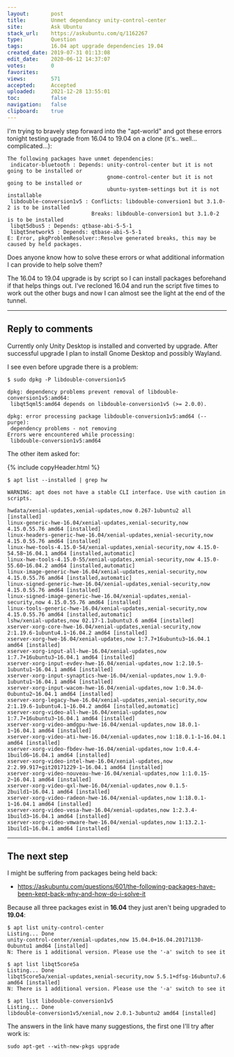 ```yaml
---
layout:       post
title:        Unmet dependancy unity-control-center
site:         Ask Ubuntu
stack_url:    https://askubuntu.com/q/1162267
type:         Question
tags:         16.04 apt upgrade dependencies 19.04
created_date: 2019-07-31 01:13:08
edit_date:    2020-06-12 14:37:07
votes:        0
favorites:    
views:        571
accepted:     Accepted
uploaded:     2021-12-28 13:55:01
toc:          false
navigation:   false
clipboard:    true
---
```


I'm trying to bravely step forward into the "apt-world" and got these errors tonight testing upgrade from 16.04 to 19.04 on a clone (it's.. well... complicated...):

``` 
The following packages have unmet dependencies:
 indicator-bluetooth : Depends: unity-control-center but it is not going to be installed or
                                gnome-control-center but it is not going to be installed or
                                ubuntu-system-settings but it is not installable
 libdouble-conversion1v5 : Conflicts: libdouble-conversion1 but 3.1.0-2 is to be installed
                           Breaks: libdouble-conversion1 but 3.1.0-2 is to be installed
 libqt5dbus5 : Depends: qtbase-abi-5-5-1
 libqt5network5 : Depends: qtbase-abi-5-5-1
E: Error, pkgProblemResolver::Resolve generated breaks, this may be caused by held packages.

```

Does anyone know how to solve these errors or what additional information I can provide to help solve them?

The 16.04 to 19.04 upgrade is by script so I can install packages beforehand if that helps things out. I've recloned 16.04 and run the script five times to work out the other bugs and now I can almost see the light at the end of the tunnel.


----------

## Reply to comments

Currently only Unity Desktop is installed and converted by upgrade. After successful upgrade I plan to install Gnome Desktop and possibly Wayland.

I see even before upgrade there is a problem:

``` 
$ sudo dpkg -P libdouble-conversion1v5

dpkg: dependency problems prevent removal of libdouble-conversion1v5:amd64:
 libqt5qml5:amd64 depends on libdouble-conversion1v5 (>= 2.0.0).

dpkg: error processing package libdouble-conversion1v5:amd64 (--purge):
 dependency problems - not removing
Errors were encountered while processing:
 libdouble-conversion1v5:amd64

```

The other item asked for:

{% include copyHeader.html %}
``` 
$ apt list --installed | grep hw

WARNING: apt does not have a stable CLI interface. Use with caution in scripts.

hwdata/xenial-updates,xenial-updates,now 0.267-1ubuntu2 all [installed]
linux-generic-hwe-16.04/xenial-updates,xenial-security,now 4.15.0.55.76 amd64 [installed]
linux-headers-generic-hwe-16.04/xenial-updates,xenial-security,now 4.15.0.55.76 amd64 [installed]
linux-hwe-tools-4.15.0-54/xenial-updates,xenial-security,now 4.15.0-54.58~16.04.1 amd64 [installed,automatic]
linux-hwe-tools-4.15.0-55/xenial-updates,xenial-security,now 4.15.0-55.60~16.04.2 amd64 [installed,automatic]
linux-image-generic-hwe-16.04/xenial-updates,xenial-security,now 4.15.0.55.76 amd64 [installed,automatic]
linux-signed-generic-hwe-16.04/xenial-updates,xenial-security,now 4.15.0.55.76 amd64 [installed]
linux-signed-image-generic-hwe-16.04/xenial-updates,xenial-security,now 4.15.0.55.76 amd64 [installed]
linux-tools-generic-hwe-16.04/xenial-updates,xenial-security,now 4.15.0.55.76 amd64 [installed,automatic]
lshw/xenial-updates,now 02.17-1.1ubuntu3.6 amd64 [installed]
xserver-xorg-core-hwe-16.04/xenial-updates,xenial-security,now 2:1.19.6-1ubuntu4.1~16.04.2 amd64 [installed]
xserver-xorg-hwe-16.04/xenial-updates,now 1:7.7+16ubuntu3~16.04.1 amd64 [installed]
xserver-xorg-input-all-hwe-16.04/xenial-updates,now 1:7.7+16ubuntu3~16.04.1 amd64 [installed]
xserver-xorg-input-evdev-hwe-16.04/xenial-updates,now 1:2.10.5-1ubuntu1~16.04.1 amd64 [installed]
xserver-xorg-input-synaptics-hwe-16.04/xenial-updates,now 1.9.0-1ubuntu1~16.04.1 amd64 [installed]
xserver-xorg-input-wacom-hwe-16.04/xenial-updates,now 1:0.34.0-0ubuntu2~16.04.1 amd64 [installed]
xserver-xorg-legacy-hwe-16.04/xenial-updates,xenial-security,now 2:1.19.6-1ubuntu4.1~16.04.2 amd64 [installed,automatic]
xserver-xorg-video-all-hwe-16.04/xenial-updates,now 1:7.7+16ubuntu3~16.04.1 amd64 [installed]
xserver-xorg-video-amdgpu-hwe-16.04/xenial-updates,now 18.0.1-1~16.04.1 amd64 [installed]
xserver-xorg-video-ati-hwe-16.04/xenial-updates,now 1:18.0.1-1~16.04.1 amd64 [installed]
xserver-xorg-video-fbdev-hwe-16.04/xenial-updates,now 1:0.4.4-1build6~16.04.1 amd64 [installed]
xserver-xorg-video-intel-hwe-16.04/xenial-updates,now 2:2.99.917+git20171229-1~16.04.1 amd64 [installed]
xserver-xorg-video-nouveau-hwe-16.04/xenial-updates,now 1:1.0.15-2~16.04.1 amd64 [installed]
xserver-xorg-video-qxl-hwe-16.04/xenial-updates,now 0.1.5-2build1~16.04.1 amd64 [installed]
xserver-xorg-video-radeon-hwe-16.04/xenial-updates,now 1:18.0.1-1~16.04.1 amd64 [installed]
xserver-xorg-video-vesa-hwe-16.04/xenial-updates,now 1:2.3.4-1build3~16.04.1 amd64 [installed]
xserver-xorg-video-vmware-hwe-16.04/xenial-updates,now 1:13.2.1-1build1~16.04.1 amd64 [installed]

```


----------

## The next step

I might be suffering from packages being held back:

- https://askubuntu.com/questions/601/the-following-packages-have-been-kept-back-why-and-how-do-i-solve-it

Because all three packages exist in **16.04** they just aren't being upgraded to **19.04**:

``` 
$ apt list unity-control-center
Listing... Done
unity-control-center/xenial-updates,now 15.04.0+16.04.20171130-0ubuntu1 amd64 [installed]
N: There is 1 additional version. Please use the '-a' switch to see it

$ apt list libqt5core5a
Listing... Done
libqt5core5a/xenial-updates,xenial-security,now 5.5.1+dfsg-16ubuntu7.6 amd64 [installed]
N: There is 1 additional version. Please use the '-a' switch to see it

$ apt list libdouble-conversion1v5
Listing... Done
libdouble-conversion1v5/xenial,now 2.0.1-3ubuntu2 amd64 [installed]

```

The answers in the link have many suggestions, the first one I'll try after work is:

``` 
sudo apt-get --with-new-pkgs upgrade

```
